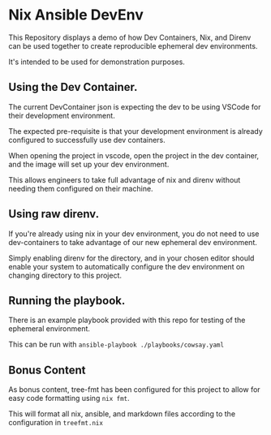 # Nix Ansible DevEnv

This Repository displays a demo of how Dev Containers, Nix, and Direnv can be used together to create reproducible ephemeral dev environments.

It's intended to be used for demonstration purposes.

## Using the Dev Container.

The current DevContainer json is expecting the dev to be using VSCode for their development environment.

The expected pre-requisite is that your development environment is already configured to successfully use dev containers.

When opening the project in vscode, open the project in the dev container, and the image will set up your dev environment.

This allows engineers to take full advantage of nix and direnv without needing them configured on their machine.

## Using raw direnv.

If you're already using nix in your dev environment, you do not need to use dev-containers to take advantage of our new ephemeral dev environment.

Simply enabling direnv for the directory, and in your chosen editor should enable your system to automatically configure the dev environment on changing directory to this project.

## Running the playbook.

There is an example playbook provided with this repo for testing of the ephemeral environment.

This can be run with `ansible-playbook ./playbooks/cowsay.yaml`

## Bonus Content

As bonus content, tree-fmt has been configured for this project to allow for easy code formatting using `nix fmt`.

This will format all nix, ansible, and markdown files according to the configuration in `treefmt.nix`

